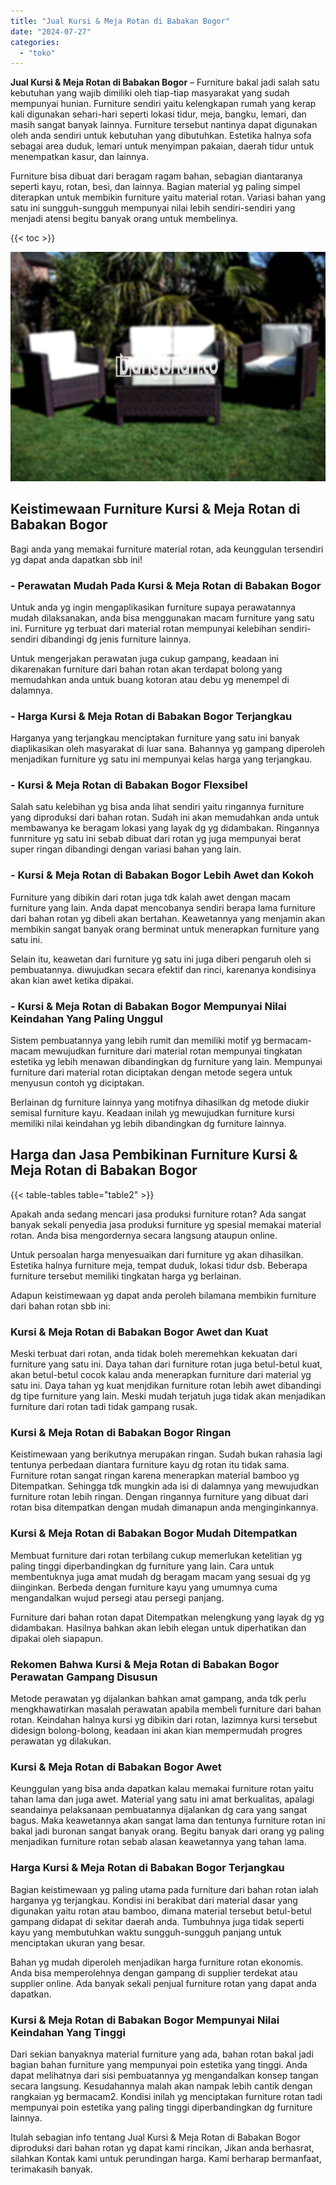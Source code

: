 ```yaml
---
title: "Jual Kursi & Meja Rotan di Babakan Bogor"
date: "2024-07-27"
categories: 
  - "toko"
---
```


**Jual Kursi & Meja Rotan di Babakan Bogor** – Furniture bakal jadi salah satu kebutuhan yang wajib dimiliki oleh tiap-tiap masyarakat yang sudah mempunyai hunian. Furniture sendiri yaitu kelengkapan rumah yang kerap kali digunakan sehari-hari seperti lokasi tidur, meja, bangku, lemari, dan masih sangat banyak lainnya. Furniture tersebut nantinya dapat digunakan oleh anda sendiri untuk kebutuhan yang dibutuhkan. Estetika halnya sofa sebagai area duduk, lemari untuk menyimpan pakaian, daerah tidur untuk menempatkan kasur, dan lainnya.

Furniture bisa dibuat dari beragam ragam bahan, sebagian diantaranya seperti kayu, rotan, besi, dan lainnya. Bagian material yg paling simpel diterapkan untuk membikin furniture yaitu material rotan. Variasi bahan yang satu ini sungguh-sungguh mempunyai nilai lebih sendiri-sendiri yang menjadi atensi begitu banyak orang untuk membelinya.

{{< toc >}}

![Jual Kursi & Meja Rotan di Babakan Bogor](/images/kursi-meja-rotan-murah49.png)

## Keistimewaan Furniture Kursi & Meja Rotan di Babakan Bogor

Bagi anda yang memakai furniture material rotan, ada keunggulan tersendiri yg dapat anda dapatkan sbb ini!

### \- Perawatan Mudah Pada Kursi & Meja Rotan di Babakan Bogor

Untuk anda yg ingin mengaplikasikan furniture supaya perawatannya mudah dilaksanakan, anda bisa menggunakan macam furniture yang satu ini. Furniture yg terbuat dari material rotan mempunyai kelebihan sendiri-sendiri dibandingi dg jenis furniture lainnya.

Untuk mengerjakan perawatan juga cukup gampang, keadaan ini dikarenakan furniture dari bahan rotan akan terdapat bolong yang memudahkan anda untuk buang kotoran atau debu yg menempel di dalamnya.

### \- Harga Kursi & Meja Rotan di Babakan Bogor Terjangkau

Harganya yang terjangkau menciptakan furniture yang satu ini banyak diaplikasikan oleh masyarakat di luar sana. Bahannya yg gampang diperoleh menjadikan furniture yg satu ini mempunyai kelas harga yang terjangkau.

### \- Kursi & Meja Rotan di Babakan Bogor Flexsibel

Salah satu kelebihan yg bisa anda lihat sendiri yaitu ringannya furniture yang diproduksi dari bahan rotan. Sudah ini akan memudahkan anda untuk membawanya ke beragam lokasi yang layak dg yg didambakan. Ringannya funrniture yg satu ini sebab dibuat dari rotan yg juga mempunyai berat super ringan dibandingi dengan variasi bahan yang lain.

### \- Kursi & Meja Rotan di Babakan Bogor Lebih Awet dan Kokoh

Furniture yang dibikin dari rotan juga tdk kalah awet dengan macam furniture yang lain. Anda dapat mencobanya sendiri berapa lama furniture dari bahan rotan yg dibeli akan bertahan. Keawetannya yang menjamin akan membikin sangat banyak orang berminat untuk menerapkan furniture yang satu ini.

Selain itu, keawetan dari furniture yg satu ini juga diberi pengaruh oleh si pembuatannya. diwujudkan secara efektif dan rinci, karenanya kondisinya akan kian awet ketika dipakai.

### \- Kursi & Meja Rotan di Babakan Bogor Mempunyai Nilai Keindahan Yang Paling Unggul

Sistem pembuatannya yang lebih rumit dan memiliki motif yg bermacam-macam mewujudkan furniture dari material rotan mempunyai tingkatan estetika yg lebih menawan dibandingkan dg furniture yang lain. Mempunyai furniture dari material rotan diciptakan dengan metode segera untuk menyusun contoh yg diciptakan.

Berlainan dg furniture lainnya yang motifnya dihasilkan dg metode diukir semisal furniture kayu. Keadaan inilah yg mewujudkan furniture kursi memiliki nilai keindahan yg lebih dibandingkan dg furniture lainnya.

## Harga dan Jasa Pembikinan Furniture Kursi & Meja Rotan di Babakan Bogor

{{< table-tables table="table2" >}}

Apakah anda sedang mencari jasa produksi furniture rotan? Ada sangat banyak sekali penyedia jasa produksi furniture yg spesial memakai material rotan. Anda bisa mengordernya secara langsung ataupun online.

Untuk persoalan harga menyesuaikan dari furniture yg akan dihasilkan. Estetika halnya furniture meja, tempat duduk, lokasi tidur dsb. Beberapa furniture tersebut memiliki tingkatan harga yg berlainan.

Adapun keistimewaan yg dapat anda peroleh bilamana membikin furniture dari bahan rotan sbb ini:

### Kursi & Meja Rotan di Babakan Bogor Awet dan Kuat

Meski terbuat dari rotan, anda tidak boleh meremehkan kekuatan dari furniture yang satu ini. Daya tahan dari furniture rotan juga betul-betul kuat, akan betul-betul cocok kalau anda menerapkan furniture dari material yg satu ini. Daya tahan yg kuat menjdikan furniture rotan lebih awet dibandingi dg tipe furniture yang lain. Meski mudah terjatuh juga tidak akan menjadikan furniture dari rotan tadi tidak gampang rusak.

### Kursi & Meja Rotan di Babakan Bogor Ringan

Keistimewaan yang berikutnya merupakan ringan. Sudah bukan rahasia lagi tentunya perbedaan diantara furniture kayu dg rotan itu tidak sama. Furniture rotan sangat ringan karena menerapkan material bamboo yg Ditempatkan. Sehingga tdk mungkin ada isi di dalamnya yang mewujudkan furniture rotan lebih ringan. Dengan ringannya furniture yang dibuat dari rotan bisa ditempatkan dengan mudah dimanapun anda menginginkannya.

### Kursi & Meja Rotan di Babakan Bogor Mudah Ditempatkan

Membuat furniture dari rotan terbilang cukup memerlukan ketelitian yg paling tinggi diperbandingkan dg furniture yang lain. Cara untuk membentuknya juga amat mudah dg beragam macam yang sesuai dg yg diinginkan. Berbeda dengan furniture kayu yang umumnya cuma mengandalkan wujud persegi atau persegi panjang.

Furniture dari bahan rotan dapat Ditempatkan melengkung yang layak dg yg didambakan. Hasilnya bahkan akan lebih elegan untuk diperhatikan dan dipakai oleh siapapun.

### Rekomen Bahwa Kursi & Meja Rotan di Babakan Bogor Perawatan Gampang Disusun

Metode perawatan yg dijalankan bahkan amat gampang, anda tdk perlu mengkhawatirkan masalah perawatan apabila membeli furniture dari bahan rotan. Keindahan halnya kursi yg dibikin dari rotan, lazimnya kursi tersebut didesign bolong-bolong, keadaan ini akan kian mempermudah progres perawatan yg dilakukan.

### Kursi & Meja Rotan di Babakan Bogor Awet

Keunggulan yang bisa anda dapatkan kalau memakai furniture rotan yaitu tahan lama dan juga awet. Material yang satu ini amat berkualitas, apalagi seandainya pelaksanaan pembuatannya dijalankan dg cara yang sangat bagus. Maka keawetannya akan sangat lama dan tentunya furniture rotan ini bakal jadi buronan sangat banyak orang. Begitu banyak dari orang yg paling menjadikan furniture rotan sebab alasan keawetannya yang tahan lama.

### Harga Kursi & Meja Rotan di Babakan Bogor Terjangkau

Bagian keistimewaan yg paling utama pada furniture dari bahan rotan ialah harganya yg terjangkau. Kondisi ini berakibat dari material dasar yang digunakan yaitu rotan atau bamboo, dimana material tersebut betul-betul gampang didapat di sekitar daerah anda. Tumbuhnya juga tidak seperti kayu yang membutuhkan waktu sungguh-sungguh panjang untuk menciptakan ukuran yang besar.

Bahan yg mudah diperoleh menjadikan harga furniture rotan ekonomis. Anda bisa memperolehnya dengan gampang di supplier terdekat atau supplier online. Ada banyak sekali penjual furniture rotan yang dapat anda dapatkan.

### Kursi & Meja Rotan di Babakan Bogor Mempunyai Nilai Keindahan Yang Tinggi

Dari sekian banyaknya material furniture yang ada, bahan rotan bakal jadi bagian bahan furniture yang mempunyai poin estetika yang tinggi. Anda dapat melihatnya dari sisi pembuatannya yg mengandalkan konsep tangan secara langsung. Kesudahannya malah akan nampak lebih cantik dengan rangkaian yg bermacam2. Kondisi inilah yg menciptakan furniture rotan tadi mempunyai poin estetika yang paling tinggi diperbandingkan dg furniture lainnya.

Itulah sebagian info tentang Jual Kursi & Meja Rotan di Babakan Bogor diproduksi dari bahan rotan yg dapat kami rincikan, Jikan anda berhasrat, silahkan Kontak kami untuk perundingan harga. Kami berharap bermanfaat, terimakasih banyak.
